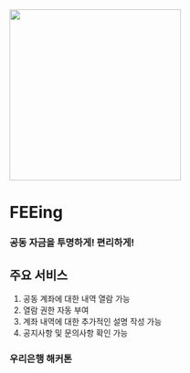 <img src="https://user-images.githubusercontent.com/55429237/116961353-13cf4500-acde-11eb-869c-00c336879e3e.png" width="300">

# FEEing
### 공동 자금을 투명하게! 편리하게!

## 주요 서비스
1. 공동 계좌에 대한 내역 열람 가능
2. 열람 권한 자동 부여
3. 계좌 내역에 대한 추가적인 설명 작성 가능
4. 공지사항 및 문의사항 확인 가능


### 우리은행 해커톤
